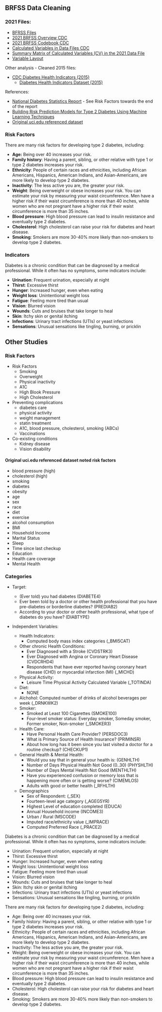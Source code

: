 ## BRFSS Data Cleaning

### 2021 Files:
- [BFRSS Files](https://www.cdc.gov/brfss/annual_data/annual_2021.html)
- [2021 BRFSS Overview CDC](https://www.cdc.gov/brfss/annual_data/2021/pdf/Overview_2021-508.pdf)
- [2021 BRFSS Codebook CDC](https://www.cdc.gov/brfss/annual_data/2021/pdf/codebook21_llcp-v2-508.pdf)
- [Calculated Variables in Data Files CDC](https://www.cdc.gov/brfss/annual_data/2021/pdf/2021-calculated-variables-version4-508.pdf)
- [Summary Matrix of Calculated Variables (CV) in the 2021 Data File](https://www.cdc.gov/brfss/annual_data/2021/summary_matrix_21.html)
- [Variable Layout](https://www.cdc.gov/brfss/annual_data/2021/llcp_varlayout_21_onecolumn.html)

Other analysis - Cleaned 2015 files:
- [CDC Diabetes Health Indicators (2015)](https://archive.ics.uci.edu/dataset/891/cdc+diabetes+health+indicators)
    - [Diabetes Health Indicators Dataset (2015)](https://www.kaggle.com/datasets/alexteboul/diabetes-health-indicators-dataset)


References:
- [National Diabetes Statistics Report](https://www.cdc.gov/diabetes/php/data-research/index.html) - See Risk Factors towards the end of the report
- [Building Risk Prediction Models for Type 2 Diabetes Using Machine Learning Techniques](https://www.cdc.gov/pcd/issues/2019/19_0109.htm)
- [Original uci.edu referenced dataset](https://www.kaggle.com/code/alexteboul/diabetes-health-indicators-dataset-notebook)

### Risk Factors

There are many risk factors for developing type 2 diabetes, including:
- **Age:** Being over 40 increases your risk.
- **Family history**: Having a parent, sibling, or other relative with type 1 or type 2 diabetes increases your risk.
- **Ethnicity**: People of certain races and ethnicities, including African Americans, Hispanics, American Indians, and Asian-Americans, are more likely to develop type 2 diabetes.
- **Inactivity**: The less active you are, the greater your risk.
- **Weight**: Being overweight or obese increases your risk. You can estimate your risk by measuring your waist circumference. Men have a higher risk if their waist circumference is more than 40 inches, while women who are not pregnant have a higher risk if their waist circumference is more than 35 inches.
- **Blood pressure**: High blood pressure can lead to insulin resistance and eventually type 2 diabetes.
- **Cholesterol**: High cholesterol can raise your risk for diabetes and heart disease.
- **Smoking**: Smokers are more 30-40% more likely than non-smokers to develop type 2 diabetes. 

### Indicators

Diabetes is a chronic condition that can be diagnosed by a medical professional. While it often has no symptoms, some indicators include:
- **Urination**: Frequent urination, especially at night
- **Thirst**: Excessive thirst
- **Hunger**: Increased hunger, even when eating
- **Weight loss**: Unintentional weight loss
- **Fatigue**: Feeling more tired than usual
- **Vision**: Blurred vision
- **Wounds**: Cuts and bruises that take longer to heal
- **Skin**: Itchy skin or genital itching
- **Infections**: Urinary tract infections (UTIs) or yeast infections
- **Sensations**: Unusual sensations like tingling, burning, or pricklin







## Other Studies

### Risk Factors
- Risk Factors
    - Smoking
    - Overweight
    - Physical inactivity
    - A1C
    - High Blook Pressure
    - High Cholesterol
- Preventing complications
    - diabetes care
    - physical activity
    - weight management
    - statin treatment
    - A1C, blood pressure, cholesterol, smoking (ABCs)
    - Vaccinations
- Co-existing conditions
    - Kidney disease
    - Vision disability

#### Original uci.edu referenced dataset noted risk factors

- blood pressure (high)
- cholesterol (high)
- smoking
- diabetes
- obesity
- age
- sex
- race
- diet
- exercise
- alcohol consumption
- BMI
- Household Income
- Marital Status
- Sleep
- Time since last checkup
- Education
- Health care coverage
- Mental Health



### Categories

- Target:
    - (Ever told) you had diabetes (DIABETE4)
    - Ever been told by a doctor or other health professional that you have pre-diabetes or borderline diabetes? (PREDIAB2)
    - According to your doctor or other health professional, what type of diabetes do you have? (DIABTYPE)

- Independent Variables:
    - Health Indicators:
        - Computed body mass index categories (_BMI5CAT)
    - Other chronic Health Conditions:
        - Ever Diagnosed with a Stroke (CVDSTRK3)
        - Ever Diagnosed with Angina or Coronary Heart Disease (CVDCRHD4)
        - Respondents that have ever reported having coronary heart disease (CHD) or myocardial infarction (MI) (_MICHD)
    - Physical Activity:
        - Leisure Time Physical Activity Calculated Variable (_TOTINDA)
    - Diet:
        - NONE
    - Alchohol:
        Computed number of drinks of alcohol beverages per week (_DRNKWK2)
    - Smoker:
        - Smoked at Least 100 Cigarettes (SMOKE100)
        - Four-level smoker status: Everyday smoker, Someday smoker, Former smoker, Non-smoker (_SMOKER3)
    - Health Care:
        - Have Personal Health Care Provider? (PERSDOC3)
        - What is Primary Source of Health Insurance? (PRIMINSR)
        - About how long has it been since you last visited a doctor for a routine checkup? (CHECKUP1)
    - General Health & Mental Health:
        - Would you say that in general your health is: (GENHLTH)
        - Number of Days Physical Health Not Good (0..30) (PHYSHLTH)
        - Number of Days Mental Health Not Good (MENTHLTH)
        - Have you experienced confusion or memory loss that is happening more often or is getting worse? (CIMEMLOS)
        - Adults with good or better health (_RFHLTH)
    - Demographics
        - Sex of Respondent: (_SEX)
        - Fourteen-level age category (_AGEG5YR)
        - Highest Level of education completed (EDUCA)
        - Annual Household income (INCOME3)
        - Urban / Rural (MSCODE)
        - Imputed race/ethnicity value (_IMPRACE)
        - Computed Preferred Race (_PRACE2)


Diabetes is a chronic condition that can be diagnosed by a medical professional. While it often has no symptoms, some indicators include:
- Urination: Frequent urination, especially at night
- Thirst: Excessive thirst
- Hunger: Increased hunger, even when eating
- Weight loss: Unintentional weight loss
- Fatigue: Feeling more tired than usual
- Vision: Blurred vision
- Wounds: Cuts and bruises that take longer to heal
- Skin: Itchy skin or genital itching
- Infections: Urinary tract infections (UTIs) or yeast infections
- Sensations: Unusual sensations like tingling, burning, or pricklin


There are many risk factors for developing type 2 diabetes, including:
- Age: Being over 40 increases your risk.
- Family history: Having a parent, sibling, or other relative with type 1 or type 2 diabetes increases your risk.
- Ethnicity: People of certain races and ethnicities, including African Americans, Hispanics, American Indians, and Asian-Americans, are more likely to develop type 2 diabetes.
- Inactivity: The less active you are, the greater your risk.
- Weight: Being overweight or obese increases your risk. You can estimate your risk by measuring your waist circumference. Men have a higher risk if their waist circumference is more than 40 inches, while women who are not pregnant have a higher risk if their waist circumference is more than 35 inches.
- Blood pressure: High blood pressure can lead to insulin resistance and eventually type 2 diabetes.
- Cholesterol: High cholesterol can raise your risk for diabetes and heart disease.
- Smoking: Smokers are more 30-40% more likely than non-smokers to develop type 2 diabetes. 

